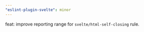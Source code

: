 ```yaml
---
"eslint-plugin-svelte": minor
---
```


feat: improve reporting range for `svelte/html-self-closing` rule.
